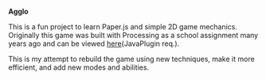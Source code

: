 **Agglo**

This is a fun project to learn Paper.js and simple 2D game mechanics.
Originally this game was built with Processing as a school assignment many years ago and can be viewed [here](http://www.openprocessing.org/sketch/32751, "Open Processing")(JavaPlugin req.).

This is my attempt to rebuild the game using new techniques, make it more efficient, and add new modes and abilities.